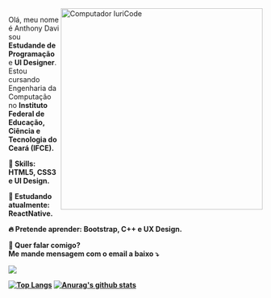 <img src="https://raw.githubusercontent.com/MicaelliMedeiros/micaellimedeiros/master/image/computer-illustration.png" min-width="400px" max-width="400px" width="400px" align="right" alt="Computador IuriCode">

<p align="left">
  Olá, meu nome é Anthony Davi sou <strong>Estudande de Programação</strong> e <strong>UI Designer</strong>.<br>
  Estou cursando Engenharia da Computação no <strong>Instituto Federal de Educação, Ciência e Tecnologia do Ceará (IFCE)<strong>.
</p>

<p align="left">
  🚀 Skills: <strong>HTML5, CSS3 e UI Design.</strong>
</p>

<p align="left">
  🌈 Estudando atualmente: <strong>ReactNative.</strong>
</p>

<p align="left">
  🔥 Pretende aprender: <strong>Bootstrap, C++ e UX Design.</strong>
</p>

<p align="left">
💌  Quer falar comigo?<br>
  Me mande mensagem com o email a baixo ⤵️
</p>

<p align="left">
<a href="mailto:ant.davi07@gmail.com" alt="Gmail">
<img src="https://img.shields.io/badge/-ant.davi07@gmail.com-e34c41?style=flat-square&labelColor=e34c41&logo=gmail&logoColor=white&link=ant.davi07@gmail.com" /></a>
  
</p>

[![Top Langs](https://github-readme-stats.vercel.app/api/top-langs/?username=AntDavi&layout=compact)](https://github.com/anuraghazra/github-readme-stats)
[![Anurag's github stats](https://github-readme-stats.vercel.app/api?username=AntDavi)](https://github.com/anuraghazra/github-readme-stats)
